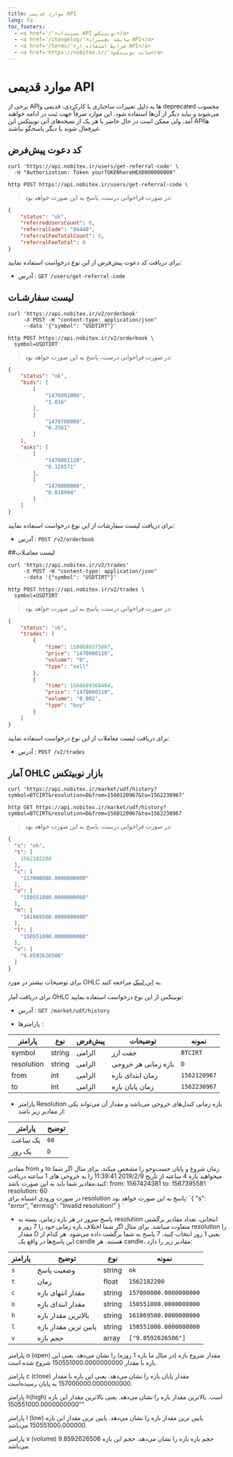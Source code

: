 ```yaml
---
title: موارد قدیمی API
lang: fa
toc_footers:
  - <a href='/'>مستندات API نوبیتکس</a>
  - <a href='/changelog/'>سابقه تغییرات API</a>
  - <a href='/terms/'>شرایط استفاده از API</a>
  - <a href='https://nobitex.ir/'>سایت نوبیتکس</a>
---
```


# موارد قدیمی API
برخی از APIها به دلیل تغییرات ساختاری یا کارکردی، قدیمی و deprecated محسوب می‌شوند و نباید دیگر از آن‌ها استفاده شود. این موارد صرفاً جهت ثبت در ادامه خواهند آمد، ولی ممکن است در حال حاضر یا هر یک از نسخه‌های آتی نوبیتکس این APIها غیرفعال شوند یا دیگر پاسخگو نباشند.

##  کد دعوت پیش‌فرض

```shell
curl 'https://api.nobitex.ir/users/get-referral-code' \
  -H "Authorization: Token yourTOKENhereHEX0000000000"
```

```plaintext
http POST https://api.nobitex.ir/users/get-referral-code \
```

> در صورت فراخوانی درست، پاسخ به این صورت خواهد بود:

```json
{
    "status": "ok",
    "referredUsersCount": 0,
    "referralCode": "84440",
    "referralFeeTotalCount": 0,
    "referralFeeTotal": 0
}
```

برای دریافت کد دعوت پیش‌فرض از این نوع درخواست استفاده نمایید:

- آدرس : `GET /users/get-referral-code`



##  لیست سفارشـات

```shell
curl 'https://api.nobitex.ir/v2/orderbook'
     -X POST -H "content-type: application/json"
     --data '{"symbol": "USDTIRT"}'
```

```plaintext
http POST https://api.nobitex.ir/v2/orderbook \
  symbol=USDTIRT
```

> در صورت فراخوانی درست، پاسخ به این صورت خواهد بود:

```json
{
    "status": "ok",
    "bids": [
        [
            "1476091000",
            "1.016"
        ],
        [
            "1479700000",
            "0.2561"
        ]
    ],
    "asks": [
        [
            "1470001120",
            "0.126571"
        ],
        [
            "1470000000",
            "0.818994"
        ]
    ]
}
```

برای دریافت لیست سفارشات از این نوع درخواست استفاده نمایید:

- آدرس : `POST /v2/orderbook`


##لیست معامـلات

```shell
curl 'https://api.nobitex.ir/v2/trades'
     -X POST -H "content-type: application/json"
     --data '{"symbol": "USDTIRT"}'
```

```plaintext
http POST https://api.nobitex.ir/v2/trades \
  symbol=USDTIRT
```

> در صورت فراخوانی درست، پاسخ به این صورت خواهد بود:

```json
{
    "status": "ok",
    "trades": [
        {
            "time": 1588689375067,
            "price": "1470000110",
            "volume": "0",
            "type": "sell"
        },
        {
            "time": 1588689360464,
            "price": "1470000110",
            "volume": "0.002",
            "type": "buy"
        }
    ]
}
```

برای دریافت لیست معاملات از این نوع درخواست استفاده نمایید:

- آدرس : `POST /v2/trades `

## آمار OHLC بازار نوبیتکس

```shell
curl 'https://api.nobitex.ir/market/udf/history?symbol=BTCIRT&resolution=D&from=1560120967&to=1562230967'
```

```plaintext
http GET https://api.nobitex.ir/market/udf/history?symbol=BTCIRT&resolution=D&from=1560120967&to=1562230967
```

> در صورت فراخوانی درست، پاسخ به این صورت خواهد بود:

```json
{
  "s": "ok",
  "t": [
    1562182200
  ],
  "c": [
    "157000000.0000000000"
  ],
  "o": [
    "150551000.0000000000"
  ],
  "h": [
    "161869500.0000000000"
  ],
  "l": [
    "150551000.0000000000"
  ],
  "v": [
    "9.8592626506"
  ]
}
```



برای توضیحات بیشتر در مورد  OHLC به [این لینک](https://en.wikipedia.org/wiki/Open-high-low-close_chart) مراجعه کنید.<br><br>
برای دریافت  آمار OHLC نوبیتکس از این نوع درخواست استفاده نمایید:

- آدرس : `GET /market/udf/history`

- پارامترها :

| پارامتر    | نوع    | پیش‌فرض | توضیحات             | نمونه        |
|------------|--------|---------|---------------------|--------------|
| symbol     | string | الزامی  | جفت ارز             | `BTCIRT`     |
| resolution | string | الزامی  | بازه زمانی هر خروجی | `D`          |
| from       | int    | الزامی  | زمان ابتدای بازه    | `1562120967` |
| to         | int    | الزامی  | زمان پایان بازه     | `1562230967` |

- پارامتر Resolution  بازه زمانی  کندل‌های خروجی می‌باشد و مقدار آن می‌تواند یکی از مقادیر زیر باشد:


| پارامتر | توضیح |
|---------|-------|
| یک ساعت | `60`  |
| یک روز  | `D`   |

<aside class="notice">
مقادیر from و to زمان شروع و پایان جست‌وجو را مشخص میکند. برای مثال اگر شما میخواهید بازه 4 ساعته از تاریخ 2019/2/9 11:39:41 را به خروجی های 1 ساعته دریافت کنید،مقادیر شما باید به این صورت باشد:
from: 1567424381
to: 1567395581
resolution: 60
</aside>

<aside class="notice">
در صورت ورودی اشتباه برای resolution پاسخ به این صورت خواهد بود:
`{
   "s": "error",
   "errmsg": "Invalid resolution!"
 }
 `
</aside>



- پاسخ سرور
  در هر بازه زمانی، بسته به resolution انتخابی، تعداد مقادیر برگشتی متفاوت میباشد. برای مثال اگر شما اختلاف بازه زمانی خود را 7 روز و resolution را مقدار D یعنی 1 روز انتخاب کنید، 7 پاسخ به شما برگشت داده می‌شود.
  هر کدام از این پاسخ‌ها در واقع یک candle هستند.
  هر candle، مقادیر زیر را دارد:

| پارامتر | توضیح                 | نوع    | نمونه                  |
|---------|-----------------------|--------|------------------------|
| `s`     | وضعیت پاسخ            | string | `ok`                   |
| `t`     | زمان                  | float  | `1562182200`           |
| `c`     | مقدار انتهای بازه     | string | `157000000.0000000000` |
| `o`     | مقدار ابندای بازه     | string | `150551000.0000000000` |
| `h`     | بالاترین مقدار بازه   | string | `161869500.0000000000` |
| `l`     | پایین ترین مقدار بازه | string | `150551000.0000000000` |
| `v`     | حجم بازه              | array  | `["9.8592626506"]`     |

پارامتر o (open) مقدار شروع بازه (در مثال ما بازه 1 روزه) را نشان می‌دهد. یعنی این بازه با مقدار 150551000.0000000000 شروع شده است.

پارامتر c  (close) مقدار پایان بازه را نشان می‌دهد. یعنی این بازه با مقدار 157000000.0000000000 به پایان رسیده‌است.

پارامتر h(high) است. بالاترین مقدار بازه را نشان می‌دهد. یعنی بالاترین مقدار این بازه  "150551000.0000000000"

پارامتر l  (low) پایین‌ ترین مقدار بازه را نشان می‌دهد. پایین ترین مقدار این بازه 150551000.000000 می‌باشد.

پارامتر v  (volume) حجم بازه بازه را نشان می‌دهد. حجم این بازه 9.8592626506 می‌باشد.
